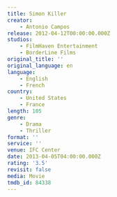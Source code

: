 ```yaml
---
title: Simon Killer
creator:
    - Antonio Campos
release: 2012-04-12T00:00:00.000Z
studios:
    - FilmHaven Entertainment
    - BorderLine Films
original_title: ''
original_language: en
language:
    - English
    - French
country:
    - United States
    - France
length: 105
genre:
    - Drama
    - Thriller
format: ''
service: ''
venue: IFC Center
date: 2013-04-05T04:00:00.000Z
rating: '3.5'
revisit: false
media: Movie
tmdb_id: 84338
---
```



